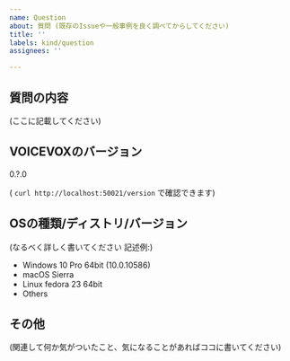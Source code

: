```yaml
---
name: Question
about: 質問 (既存のIssueや一般事例を良く調べてからしてください)
title: ''
labels: kind/question
assignees: ''

---
```


## 質問の内容

(ここに記載してください)

## VOICEVOXのバージョン

0.?.0

( `curl http://localhost:50021/version` で確認できます)

## OSの種類/ディストリ/バージョン

(なるべく詳しく書いてください 記述例:)

*   Windows 10 Pro 64bit (10.0.10586)
*   macOS Sierra
*   Linux fedora 23 64bit
*   Others

## その他

(関連して何か気がついたこと、気になることがあればココに書いてください)

